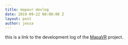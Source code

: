 ```yaml
---
title: mapavr devlog
date: 2019-09-22 00:00:00 Z
layout: post
author: jessa
---
```


<p>
this is a link to the development log of the <a href="https://www.reddit.com/r/MapaVR/">MapaVR</a> project.<br><br>
 </p>
